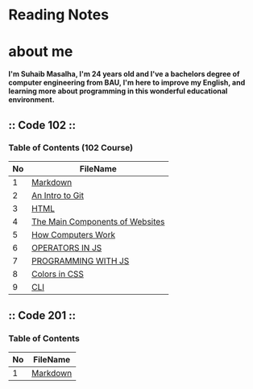 

# Reading Notes 

# about me 
 **I'm Suhaib Masalha, I'm 24 years old and I've a bachelors degree of computer engineering from BAU,  I'm here to improve my English, and learning more about programming in this wonderful educational environment.**



## :: Code 102 ::
### Table of Contents (102 Course)

No | FileName
---|----------
1 | [Markdown](Read01.md)
2 | [An Intro to Git](Read02.md)
3 | [HTML](Read03.md)
4 | [The Main Components of Websites](Read04a.md)
5 | [How Computers Work](Read04b.md)
6 | [OPERATORS IN JS](Read05.md)
7 | [PROGRAMMING WITH JS](Read06.md)
8 | [Colors in CSS](Read07.md)
9 | [CLI](Read09.md)

## :: Code 201 ::
### Table of Contents 

No | FileName
---|----------
1 | [Markdown](Read01.md)






	





